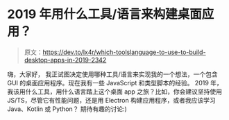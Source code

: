 # 2019 年用什么工具/语言来构建桌面应用？

> 原文：<https://dev.to/lx4r/which-toolslanguage-to-use-to-build-desktop-apps-in-2019-2342>

嗨，大家好，
我正试图决定使用哪种工具/语言来实现我的一个想法，一个包含 GUI 的桌面应用程序。现在我有一些 JavaScript 和类型脚本的经验。
2019 年，我该用什么工具，用什么语言踏上这个桌面 app 之旅？比如，你会建议坚持使用 JS/TS，尽管它有性能问题，还是用 Electron 构建应用程序，或者我应该学习 Java、Kotlin 或 Python？
期待有趣的讨论:)